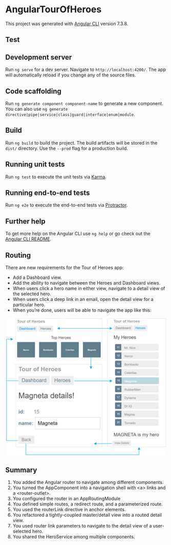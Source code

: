 # AngularTourOfHeroes

This project was generated with [Angular CLI](https://github.com/angular/angular-cli) version 7.3.8.
## Test
## Development server

Run `ng serve` for a dev server. Navigate to `http://localhost:4200/`. The app will automatically reload if you change any of the source files.

## Code scaffolding

Run `ng generate component component-name` to generate a new component. You can also use `ng generate directive|pipe|service|class|guard|interface|enum|module`.

## Build

Run `ng build` to build the project. The build artifacts will be stored in the `dist/` directory. Use the `--prod` flag for a production build.

## Running unit tests

Run `ng test` to execute the unit tests via [Karma](https://karma-runner.github.io).

## Running end-to-end tests

Run `ng e2e` to execute the end-to-end tests via [Protractor](http://www.protractortest.org/).

## Further help

To get more help on the Angular CLI use `ng help` or go check out the [Angular CLI README](https://github.com/angular/angular-cli/blob/master/README.md).


## Routing
There are new requirements for the Tour of Heroes app:

* Add a Dashboard view.
* Add the ability to navigate between the Heroes and Dashboard views.
* When users click a hero name in either view, navigate to a detail view of the selected hero.
* When users click a deep link in an email, open the detail view for a particular hero.
* When you’re done, users will be able to navigate the app like this:

![Screenshot](nav-diagram.png)


## Summary
1. You added the Angular router to navigate among different components.
2. You turned the AppComponent into a navigation shell with \<a\> links and a \<router-outlet\>.
3. You configured the router in an AppRoutingModule
4. You defined simple routes, a redirect route, and a parameterized route.
5. You used the routerLink directive in anchor elements.
6. You refactored a tightly-coupled master/detail view into a routed detail view.
7. You used router link parameters to navigate to the detail view of a user-selected hero.
8. You shared the HeroService among multiple components.

